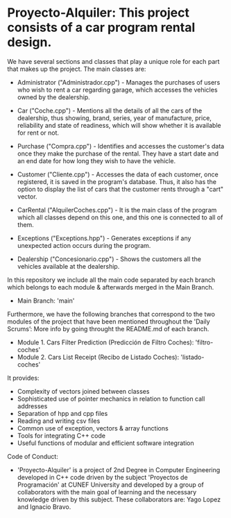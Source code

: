 # Proyecto-Alquiler: This project consists of a car program rental design.
We have several sections and classes that play a unique role for each part that makes up the project. 
The main classes are: 
- Administrator ("Administrador.cpp") - Manages the purchases of users who wish to rent a car regarding garage, which accesses the vehicles owned by the dealership. 

- Car ("Coche.cpp") - Mentions all the details of all the cars of the dealership, thus showing, brand, series, year of manufacture, price, reliability and state of readiness, which will show whether it is available for rent or not.

- Purchase ("Compra.cpp") - Identifies and accesses the customer's data once they make the purchase of the rental. They have a start date and an end date for how long they wish to have the vehicle.

- Customer ("Cliente.cpp") - Accesses the data of each customer, once registered, it is saved in the program's database. Thus, it also has the option to display the list of cars that the customer rents through a "cart" vector. 

- CarRental ("AlquilerCoches.cpp") - It is the main class of the program which all classes depend on this one, and this one is connected to all of them.

- Exceptions ("Exceptions.hpp") - Generates exceptions if any unexpected action occurs during the program.

- Dealership ("Concesionario.cpp") - Shows the customers all the vehicles available at the dealership.

In this repository we include all the main code separated by each branch which belongs to each module & afterwards merged in the Main Branch.
- Main Branch: 'main'

Furthermore, we have the following branches that correspond to the two modules of the project that have been mentioned throughout the 'Daily Scrums’: More info by going throught the README.md of each branch.
- Module 1. Cars Filter Prediction (Predicción de Filtro Coches): 'filtro-coches'
- Module 2. Cars List Receipt (Recibo de Listado Coches): 'listado-coches'




It provides:

- Complexity of vectors joined between classes
- Sophisticated use of pointer mechanics in relation to function call addresses
- Separation of hpp and cpp files
- Reading and writing csv files
- Common use of exception, vectors & array functions
- Tools for integrating C++ code
- Useful functions of modular and efficient software integration


Code of Conduct: 
- 'Proyecto-Alquiler' is a project of 2nd Degree in Computer Engineering developed in C++ code driven by the subject 'Proyectos de Programación' at CUNEF University and developed by a group of collaborators with the main goal of learning and the necessary knowledge driven by this subject. These collaborators are: Yago Lopez and Ignacio Bravo.

